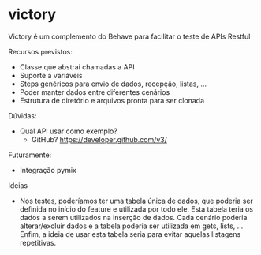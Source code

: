 # victory
Victory é um complemento do Behave para facilitar o teste de APIs Restful

Recursos previstos:
* Classe que abstrai chamadas a API
* Suporte a variáveis
* Steps genéricos para envio de dados, recepção, listas, ...
* Poder manter dados entre diferentes cenários
* Estrutura de diretório e arquivos pronta para ser clonada

Dúvidas:
* Qual API usar como exemplo?
  * GitHub? https://developer.github.com/v3/

Futuramente:
* Integração pymix

Ideias
* Nos testes, poderíamos ter uma tabela única de dados, que poderia ser definida no início do feature e utilizada por todo ele. Esta tabela teria os dados a serem utilizados na inserção de dados. Cada cenário poderia alterar/excluir dados e a tabela poderia ser utilizada em gets, lists, ... Enfim, a ideia de usar esta tabela seria para evitar aquelas listagens repetitivas.
